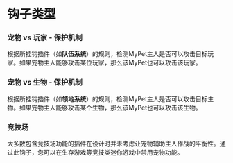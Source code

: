 # 钩子类型

### 宠物 vs 玩家 - 保护机制

根据所挂钩插件（如**队伍系统**）的规则，检测MyPet主人是否可以攻击目标玩家。如果宠物主人能够攻击某位玩家，那么该MyPet也可以攻击该玩家。

### 宠物 vs 生物 - 保护机制

根据所挂钩插件（如**领地系统**）的规则，检测MyPet主人是否可以攻击目标生物。如果宠物主人能够攻击某个生物，那么该MyPet也可以攻击该生物。

### 竞技场

大多数包含竞技场功能的插件在设计时并未考虑让宠物辅助主人作战的平衡性。通过此钩子，您可以在生存游戏等竞技类迷你游戏中禁用宠物功能。